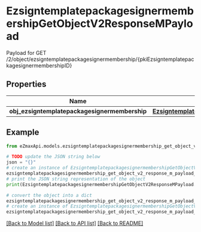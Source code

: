# EzsigntemplatepackagesignermembershipGetObjectV2ResponseMPayload

Payload for GET /2/object/ezsigntemplatepackagesignermembership/{pkiEzsigntemplatepackagesignermembershipID}

## Properties

Name | Type | Description | Notes
------------ | ------------- | ------------- | -------------
**obj_ezsigntemplatepackagesignermembership** | [**EzsigntemplatepackagesignermembershipResponseCompound**](EzsigntemplatepackagesignermembershipResponseCompound.md) |  | 

## Example

```python
from eZmaxApi.models.ezsigntemplatepackagesignermembership_get_object_v2_response_m_payload import EzsigntemplatepackagesignermembershipGetObjectV2ResponseMPayload

# TODO update the JSON string below
json = "{}"
# create an instance of EzsigntemplatepackagesignermembershipGetObjectV2ResponseMPayload from a JSON string
ezsigntemplatepackagesignermembership_get_object_v2_response_m_payload_instance = EzsigntemplatepackagesignermembershipGetObjectV2ResponseMPayload.from_json(json)
# print the JSON string representation of the object
print(EzsigntemplatepackagesignermembershipGetObjectV2ResponseMPayload.to_json())

# convert the object into a dict
ezsigntemplatepackagesignermembership_get_object_v2_response_m_payload_dict = ezsigntemplatepackagesignermembership_get_object_v2_response_m_payload_instance.to_dict()
# create an instance of EzsigntemplatepackagesignermembershipGetObjectV2ResponseMPayload from a dict
ezsigntemplatepackagesignermembership_get_object_v2_response_m_payload_from_dict = EzsigntemplatepackagesignermembershipGetObjectV2ResponseMPayload.from_dict(ezsigntemplatepackagesignermembership_get_object_v2_response_m_payload_dict)
```
[[Back to Model list]](../README.md#documentation-for-models) [[Back to API list]](../README.md#documentation-for-api-endpoints) [[Back to README]](../README.md)


